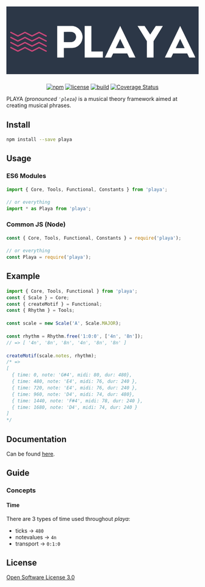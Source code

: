 <h1 align="center">
    <img src="https://github.com/ricardomatias/playa/blob/master/assets/logo.png?raw=true" alt="Playa" />
</h1>

<p align="center">
    <a href="https://www.npmjs.com/package/playa"><img src="http://img.shields.io/npm/v/playa.svg?style=flat-square" alt="npm" /></a>
    <a href="https://github.com/ricardomatias/playa/blob/master/LICENSE"><img src="http://img.shields.io/npm/l/playa.svg?style=flat-square" alt="license" /></a>
    <a href="https://github.com/ricardomatias/playa/actions"><img src="https://github.com/ricardomatias/playa/workflows/CI/CD/badge.svg" alt="build" /></a>
    <a href='https://coveralls.io/github/ricardomatias/playa?branch=master'><img src='https://coveralls.io/repos/github/ricardomatias/playa/badge.svg?branch=master' alt='Coverage Status' /></a>
</p>

PLAYA *(pronounced `ˈpleɪə`)* is a musical theory framework aimed at creating musical phrases.

## Install

```bash
npm install --save playa
```

## Usage

### ES6 Modules

```js
import { Core, Tools, Functional, Constants } from 'playa';

// or everything
import * as Playa from 'playa';
```

### Common JS (Node)

```js
const { Core, Tools, Functional, Constants } = require('playa');

// or everything
const Playa = require('playa');
```

## Example

```js
import { Core, Tools, Functional } from 'playa';
const { Scale } = Core;
const { createMotif } = Functional;
const { Rhythm } = Tools;

const scale = new Scale('A', Scale.MAJOR);

const rhythm = Rhythm.free('1:0:0', ['4n', '8n']);
// => [ '4n', '8n', '8n', '4n', '8n', '8n' ]

createMotif(scale.notes, rhythm);
/* =>
[
  { time: 0, note: 'G#4', midi: 80, dur: 480},
  { time: 480, note: 'E4', midi: 76, dur: 240 },
  { time: 720, note: 'E4', midi: 76, dur: 240 },
  { time: 960, note: 'D4', midi: 74, dur: 480},
  { time: 1440, note: 'F#4', midi: 78, dur: 240 },
  { time: 1680, note: 'D4', midi: 74, dur: 240 }
]
*/
```

## Documentation

Can be found [here](https://ricardomatias.net/playa/?api).

## Guide

### Concepts

#### Time
There are 3 types of time used throughout _playa_:

* ticks -> `480`
* notevalues -> `4n`
* transport -> `0:1:0`


## License

[Open Software License 3.0](LICENSE)
